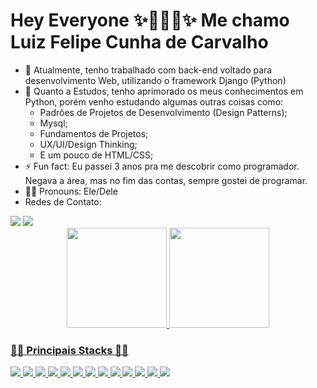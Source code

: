 <h1> Hey Everyone ✨👨🏽‍💻✨
Me chamo Luiz Felipe Cunha de Carvalho </h1>
<a href="https://icons8.com/icon/Rc0Xn5AtE8kX/python"></a>

- 🔭 Atualmente, tenho trabalhado com back-end voltado para desenvolvimento Web, utilizando o framework Django (Python)
- 🌱 Quanto a Estudos, tenho aprimorado os meus conhecimentos em Python, porém venho estudando algumas outras coisas como:
  * Padrões de Projetos de Desenvolvimento (Design Patterns);
  * Mysql;
  * Fundamentos de Projetos;
  * UX/UI/Design Thinking;
  * E um pouco de HTML/CSS;
- ⚡ Fun fact: Eu passei 3 anos pra me descobrir como programador. Negava a área, mas no fim das contas, sempre gostei de programar. 
- 🐱‍👤 Pronouns: Ele/Dele
- Redes de Contato:
<div> 
<a href="mailto:lfcunha.ti@gmail.com" target="_blank"><img src="https://img.icons8.com/fluency/48/ffffff/gmail-new.png"/></a>
<a href="https://www.linkedin.com/in/lfti2907/" target="_blank"><img src="https://img.icons8.com/color/48/ffffff/linkedin.png"/></a>
</div>

<div align="center">
  <a href="https://github.com/Study98">
  <img height="160em" src="https://github-readme-stats.vercel.app/api?username=Study98&show_icons=true&theme=dracula&include_all_commits=true&count_private=true"/>
  <img height="160em" src="https://github-readme-stats.vercel.app/api/top-langs/?username=Study98&layout=compact&langs_count=7&theme=dracula"/>
</div>
 <div> 
  <h3> 🐱‍💻 Principais Stacks 🐱‍💻</h3>
  <img  src="https://img.icons8.com/color/48/000000/python--v2.png"/>
  <img  src="https://img.icons8.com/material-rounded/24/ffffff/full-stop.png"/>
  <img src="https://img.icons8.com/fluency/48/ffffff/mysql-logo.png"/>
  <img  src="https://img.icons8.com/material-rounded/24/ffffff/full-stop.png"/>
  <img src="https://img.icons8.com/color/48/ffffff/django.png"/>
  <img  src="https://img.icons8.com/material-rounded/24/ffffff/full-stop.png"/>
  <img src="https://img.icons8.com/color/48/ffffff/html-5--v1.png"/>
  <img  src="https://img.icons8.com/material-rounded/24/ffffff/full-stop.png"/>
  <img src="https://img.icons8.com/color/48/ffffff/css3.png"/>
  <img  src="https://img.icons8.com/material-rounded/24/ffffff/full-stop.png"/>
  <img src="https://img.icons8.com/color/48/ffffff/trello.png"/>
  <img  src="https://img.icons8.com/material-rounded/24/ffffff/full-stop.png"/>
  <img src="https://img.icons8.com/external-filled-outline-wichaiwi/48/ffffff/external-ux-uxui-design-filled-outline-wichaiwi.png"/>
 </div>
